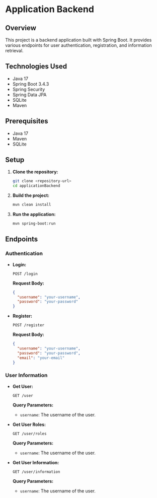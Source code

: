 
# Application Backend

## Overview

This project is a backend application built with Spring Boot. It provides various endpoints for user authentication, registration, and information retrieval.

## Technologies Used

- Java 17
- Spring Boot 3.4.3
- Spring Security
- Spring Data JPA
- SQLite
- Maven

## Prerequisites

- Java 17
- Maven
- SQLite

## Setup

1. **Clone the repository:**
   ```sh
   git clone <repository-url>
   cd applicationBackend
   ```

2. **Build the project:**
   ```sh
   mvn clean install
   ```

3. **Run the application:**
   ```sh
   mvn spring-boot:run
   ```

## Endpoints

### Authentication

- **Login:**
  ```http
  POST /login
  ```
  **Request Body:**
  ```json
  {
    "username": "your-username",
    "password": "your-password"
  }
  ```

- **Register:**
  ```http
  POST /register
  ```
  **Request Body:**
  ```json
  {
    "username": "your-username",
    "password": "your-password",
    "email": "your-email"
  }
  ```

### User Information

- **Get User:**
  ```http
  GET /user
  ```
  **Query Parameters:**
    - `username`: The username of the user.

- **Get User Roles:**
  ```http
  GET /user/roles
  ```
  **Query Parameters:**
    - `username`: The username of the user.

- **Get User Information:**
  ```http
  GET /user/information
  ```
  **Query Parameters:**
    - `username`: The username of the user.


